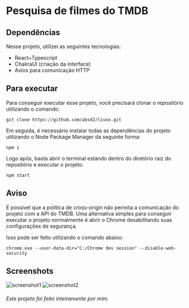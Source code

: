 # Pesquisa de filmes do TMDB

## Dependências

Nesse projeto, utilizei as seguintes tecnologias:

- React+Typescript
- ChakraUI (criação da interface)
- Axios para comunicação HTTP

## Para executar

Para conseguir executar esse projeto, você precisará clonar o repositório utilizando o comando:

```
git clone https://github.com/absd2/livox.git
```

Em seguida, é necessário instalar todas as dependências do projeto utilizando o Node Package Manager da seguinte forma:

```
npm i
```

Logo após, basta abrir o terminal estando dentro do diretório raiz do repositório e executar o projeto:

```
npm start
```

## Aviso

É possível que a política de cross-origin não permita a comunicação do projeto com a API do TMDB. Uma alternativa simples para conseguir executar o projeto normalmente é abrir o Chrome desabilitando suas configurações de segurança.

Isso pode ser feito utilizando o comando abaixo:

```
chrome.exe --user-data-dir="C:/Chrome dev session" --disable-web-security
```

## Screenshots

![screenshot1](https://i.ibb.co/dtWmKGj/Screenshot-1.png)
![screenshot2](https://i.ibb.co/163Q9Mz/Screenshot-2.png)

###### Este projeto foi feito inteiramente por mim.
